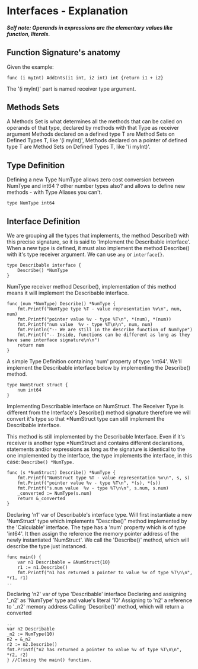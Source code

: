 # Interfaces - Explanation

##### Self note: Operands in expressions are the elementary values like function, literals.

## Function Signature's anatomy

Given the example:
```golang
func (i myInt) AddInts(i1 int, i2 int) int {return i1 + i2}
```
The '(i myInt)' part is named receiver type argument.

## Methods Sets
A Methods Set is what determines all the methods that can be called on operands of that type, declared by methods with that Type as receiver argument Methods declared on a defined type T are Method Sets on Defined Types T, like '(i myInt)', Methods declared on a pointer of defined type T are Method Sets on Defined Types T, like '(i myInt)'.

## Type Definition 
Defining a new Type NumType allows zero cost conversion between NumType and int64  ? other number types also?
and allows to define new methods - with Type Aliases you can't.
```golang
type NumType int64
```

## Interface Definition 
We are grouping all the types that implements, the method Describe() with this precise signature, so it is said to 'Implement the Describable interface'. When a new type is defined, it must also implement the method Describe() with it's type receiver argument. We can use `any` or `interface{}`.

```golang
type Describable interface {
    Describe() *NumType
}
```

NumType receiver method Describe(), implementation of this method means it will implement the Describable interface.

```golang
func (num *NumType) Describe() *NumType {
    fmt.Printf("NumType type %T - value representation %v\n", num, num)
    fmt.Printf("pointer value %v - type %T\n", *(num), *(num))
    fmt.Printf("num value  %v - type %T\n\n", num, num)
    fmt.Println("-- We are still in the describe function of NumType")
    fmt.Printf("-- Inside, functions can be different as long as they have same interface signature\n\n")
    return num
}
```
A simple Type Definition containing 'num' property of type 'int64'. We'll implement the Describable interface below by implementing the Describe() method.
```golang
type NumStruct struct {
    num int64
}
```

Implementing Describable interface on NumStruct. The Receiver Type is different from the Interface's Describe() method signature therefore we will convert it's type so that *NumStruct type can still implement the Describable interface.

This method is still implemented by the Describable Interface. Even if it's receiver is another type *NumStruct and contains different declarations, statements and/or expressions as long as the signature is
identical to the one implemented by the interface, the type implements the interface, in this case: `Describe() *NumType.`

```golang
func (s *NumStruct) Describe() *NumType {
    fmt.Printf("NumStruct type %T - value representation %v\n", s, s)
    fmt.Printf("pointer value %v - type %T\n", *(s), *(s))
    fmt.Printf("s.num value  %v - type %T\n\n", s.num, s.num)
    _converted := NumType(s.num)
    return &_converted
}
```

Declaring 'n1' var of Describable's interface type. Will first instantiate a new 'NumStruct' type which implements "Describe()" method implemented by the 'Calculable' interface. The type has a 'num' property which
is of type 'int64'. It then assign the reference the memory pointer address of the newly instantiated 'NumStruct'. We call the 'Describe()' method, which will describe the type just instanced.

```golang
func main() {
    var n1 Describable = &NumStruct{10}
    r1 := n1.Describe()
    fmt.Printf("n1 has returned a pointer to value %v of type %T\n\n", *r1, r1)
..
```

Declaring 'n2' var of type 'Describable' interface Declaring and assigning '_n2' as 'NumType' type and value's literal '10' Assigning to 'n2' a reference to '_n2' memory address Calling 'Describe()' method, which will return a converted

```golang
..
var n2 Describable
_n2 := NumType(10)
n2 = &_n2
r2 := n2.Describe()
fmt.Printf("n2 has returned a pointer to value %v of type %T\n\n", *r2, r2)
} //Closing the main() function.
```
